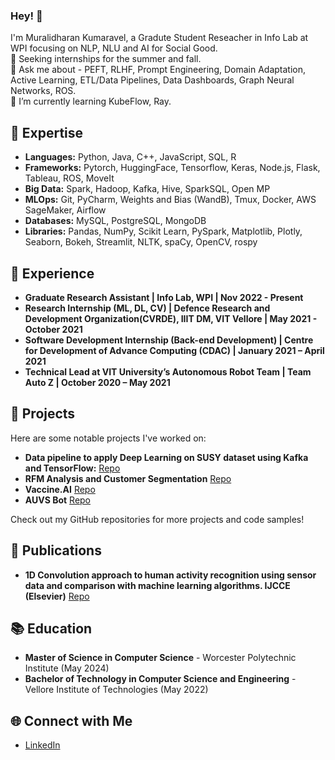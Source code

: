 ### Hey! 👋

<!--
**murali22chan/murali22chan** is a ✨ _special_ ✨ repository because its `README.md` (this file) appears on your GitHub profile.

Here are some ideas to get you started:

- 🔭 I’m currently working on ...
- 🌱 I’m currently learning ...
- 👯 I’m looking to collaborate on ...
- 🤔 I’m looking for help with ...
- 💬 Ask me about ...
- 📫 How to reach me: ...
- 😄 Pronouns: ...
- ⚡ Fun fact: ...
## 💼 Experience

- **Machine Learning Engineer** at XYZ Company (Year - Present)
  - Developed and deployed ML models for predicting customer behavior, resulting in a 20% increase in sales.
  - Collaborated with cross-functional teams to identify and implement ML opportunities across various business units.

- **Data Scientist Intern** at ABC Company (Year)
  - Conducted exploratory data analysis and developed predictive models for customer churn prediction.
  - Presented findings and recommendations to the management team, leading to a 15% reduction in churn rate.
-->



I'm Muralidharan Kumaravel, a Gradute Student Reseacher in Info Lab at WPI focusing on NLP, NLU and AI for Social Good. <br>
💼 Seeking internships for the summer and fall. <br>
💬 Ask me about - PEFT, RLHF, Prompt Engineering, Domain Adaptation, Active Learning, ETL/Data Pipelines, Data Dashboards, Graph Neural Networks, ROS. <br>
🌱 I’m currently learning KubeFlow, Ray.


## 🧠 Expertise
- **Languages:** Python, Java, C++, JavaScript, SQL, R
- **Frameworks:** Pytorch, HuggingFace, Tensorflow, Keras, Node.js, Flask, Tableau, ROS, MoveIt
- **Big Data:** Spark, Hadoop, Kafka, Hive, SparkSQL, Open MP
- **MLOps:** Git, PyCharm, Weights and Bias (WandB), Tmux, Docker, AWS SageMaker, Airflow
- **Databases:** MySQL, PostgreSQL, MongoDB
- **Libraries:** Pandas, NumPy, Scikit Learn, PySpark, Matplotlib, Plotly, Seaborn, Bokeh, Streamlit, NLTK, spaCy, OpenCV, rospy

## 🔭 Experience

- **Graduate Research Assistant | Info Lab, WPI | Nov 2022 - Present**  
- **Research Internship (ML, DL, CV) | Defence Research and Development Organization(CVRDE), IIIT DM, VIT Vellore | May 2021 - October 2021**  
- **Software Development Internship (Back-end Development) | Centre for Development of Advance Computing (CDAC) |  January 2021 – April 2021**
- **Technical Lead at VIT University’s Autonomous Robot Team | Team Auto Z | October 2020 – May 2021**


## 🚀 Projects

Here are some notable projects I've worked on:

- **Data pipeline to apply Deep Learning on SUSY dataset using Kafka and TensorFlow:** [Repo](https://github.com/murali22chan/Datapipeline-to-Apply-Deep-learning-on-SUSY-dataset-using-Kafka-and-TensorFlow)
- **RFM Analysis and Customer Segmentation** [Repo](https://github.com/murali22chan/RFM-Analysis-and-Customer-Segmentation)
- **Vaccine.AI** [Repo](https://github.com/murali22chan/Vaccine.AI)
- **AUVS Bot** [Repo](https://github.com/murali22chan/AUVS-Bot)


Check out my GitHub repositories for more projects and code samples!

## 📖 Publications
- **1D Convolution approach to human activity recognition using sensor data and comparison with machine learning algorithms. IJCCE (Elsevier)** [Repo](https://github.com/murali22chan/1D-Conv-on-HAR-IJCCE-Publication-) 

## 📚 Education

- **Master of Science in Computer Science** - Worcester Polytechnic Institute (May 2024)
- **Bachelor of Technology in Computer Science and Engineering** - Vellore Institute of Technologies (May 2022)



## 🌐 Connect with Me

- [LinkedIn](https://www.linkedin.com/in/muralidharan-k-cs/)




